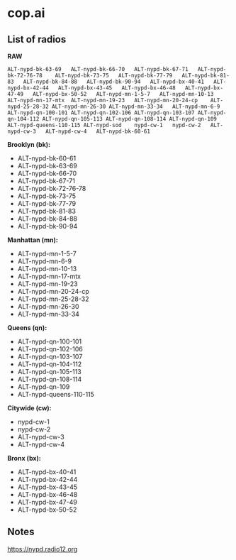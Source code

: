 # cop.ai

## List of radios
**RAW**
```
ALT-nypd-bk-63-69	ALT-nypd-bk-66-70	ALT-nypd-bk-67-71	ALT-nypd-bk-72-76-78	ALT-nypd-bk-73-75	ALT-nypd-bk-77-79	ALT-nypd-bk-81-83	ALT-nypd-bk-84-88	ALT-nypd-bk-90-94	ALT-nypd-bx-40-41	ALT-nypd-bx-42-44	ALT-nypd-bx-43-45	ALT-nypd-bx-46-48	ALT-nypd-bx-47-49	ALT-nypd-bx-50-52	ALT-nypd-mn-1-5-7	ALT-nypd-mn-10-13	ALT-nypd-mn-17-mtx	ALT-nypd-mn-19-23	ALT-nypd-mn-20-24-cp	ALT-nypd-25-28-32 ALT-nypd-mn-26-30	ALT-nypd-mn-33-34	ALT-nypd-mn-6-9	ALT-nypd-qn-100-101	ALT-nypd-qn-102-106	ALT-nypd-qn-103-107	ALT-nypd-qn-104-112	ALT-nypd-qn-105-113	ALT-nypd-qn-108-114	ALT-nypd-qn-109	ALT-nypd-queens-110-115	ALT-nypd-sod	nypd-cw-1	nypd-cw-2	ALT-nypd-cw-3	ALT-nypd-cw-4	ALT-nypd-bk-60-61
```

**Brooklyn (bk):**
- ALT-nypd-bk-60-61
- ALT-nypd-bk-63-69
- ALT-nypd-bk-66-70
- ALT-nypd-bk-67-71
- ALT-nypd-bk-72-76-78
- ALT-nypd-bk-73-75
- ALT-nypd-bk-77-79
- ALT-nypd-bk-81-83
- ALT-nypd-bk-84-88
- ALT-nypd-bk-90-94

**Manhattan (mn):**
- ALT-nypd-mn-1-5-7
- ALT-nypd-mn-6-9
- ALT-nypd-mn-10-13
- ALT-nypd-mn-17-mtx
- ALT-nypd-mn-19-23
- ALT-nypd-mn-20-24-cp
- ALT-nypd-mn-25-28-32
- ALT-nypd-mn-26-30
- ALT-nypd-mn-33-34

**Queens (qn):**
- ALT-nypd-qn-100-101
- ALT-nypd-qn-102-106
- ALT-nypd-qn-103-107
- ALT-nypd-qn-104-112
- ALT-nypd-qn-105-113
- ALT-nypd-qn-108-114
- ALT-nypd-qn-109
- ALT-nypd-queens-110-115

**Citywide (cw):**
- nypd-cw-1
- nypd-cw-2
- ALT-nypd-cw-3
- ALT-nypd-cw-4

**Bronx (bx):**
- ALT-nypd-bx-40-41
- ALT-nypd-bx-42-44
- ALT-nypd-bx-43-45
- ALT-nypd-bx-46-48
- ALT-nypd-bx-47-49
- ALT-nypd-bx-50-52

## Notes
https://nypd.radio12.org